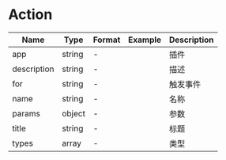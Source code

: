 # Action





| Name | Type | Format | Example | Description |
| ---- | ---- | ------ | ------- | ----------- |
| app | string |  -  |  | 插件 |
| description | string |  -  |  | 描述 |
| for | string |  -  |  | 触发事件 |
| name | string |  -  |  | 名称 |
| params | object |  -  |  | 参数 |
| title | string |  -  |  | 标题 |
| types | array |  -  |  | 类型 |


